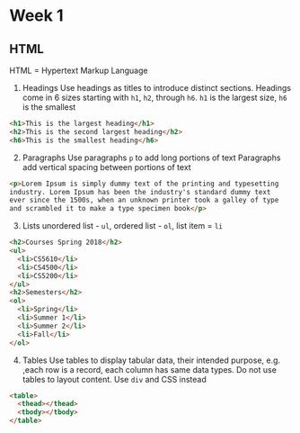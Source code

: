 # Week 1

## HTML
HTML = Hypertext Markup Language

1. Headings
Use headings as titles to introduce distinct sections. Headings come in 6 sizes starting with `h1`, `h2`, through `h6`. `h1` is the largest size, `h6` is the smallest
``` HTML
<h1>This is the largest heading</h1>
<h2>This is the second largest heading</h2>
<h6>This is the smallest heading</h6>
```

2. Paragraphs
Use paragraphs `p` to add long portions of text
Paragraphs add vertical spacing between portions of text
``` HTML
<p>Lorem Ipsum is simply dummy text of the printing and typesetting
industry. Lorem Ipsum has been the industry's standard dummy text
ever since the 1500s, when an unknown printer took a galley of type
and scrambled it to make a type specimen book</p>
```

3. Lists
unordered list - `ul`, ordered list - `ol`, list item = `li`
``` HTML
<h2>Courses Spring 2018</h2>
<ul>
  <li>CS5610</li>
  <li>CS4500</li>
  <li>CS5200</li>
</ul>
<h2>Semesters</h2>
<ol>
  <li>Spring</li>
  <li>Summer 1</li>
  <li>Summer 2</li>
  <li>Fall</li>
</ol>
```

4. Tables
Use tables to display tabular data, their intended purpose, e.g. ,each row is a record, each column has same data types. Do not use tables to layout content. Use `div` and CSS instead
```HTML
<table>
  <thead></thead>
  <tbody></tbody>
</table>
```
